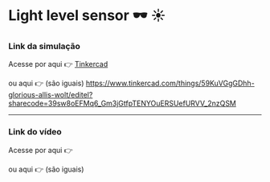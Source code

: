# Light level sensor  🕶 ☀ 

### Link da simulação 
Acesse por aqui 👉 <a href="https://www.tinkercad.com/things/59KuVGgGDhh-glorious-allis-wolt/editel?sharecode=39sw8oEFMq6_Gm3jGtfpTENYOuERSUefURVV_2nzQSM">Tinkercad</a>

ou aqui 👉 (são iguais) 
 https://www.tinkercad.com/things/59KuVGgGDhh-glorious-allis-wolt/editel?sharecode=39sw8oEFMq6_Gm3jGtfpTENYOuERSUefURVV_2nzQSM

<hr />

### Link do vídeo 
Acesse por aqui 👉 

ou aqui 👉 (são iguais) 

